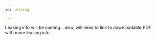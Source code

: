 ```yaml
---
id: leasing

---
```


Leasing info will be coming... also, will need to link to downloadable PDF with more leasing info.

